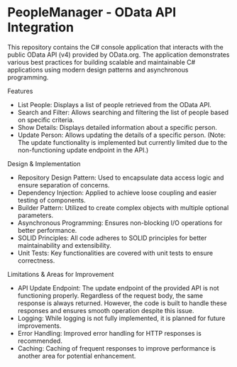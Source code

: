 # PeopleManager - OData API Integration

This repository contains the C# console application that interacts with the public OData API (v4) provided by OData.org. The application demonstrates various best practices for building scalable and maintainable C# applications using modern design patterns and asynchronous programming.

Features
-	List People: Displays a list of people retrieved from the OData API.
-	Search and Filter: Allows searching and filtering the list of people based on specific criteria.
-	Show Details: Displays detailed information about a specific person.
-	Update Person: Allows updating the details of a specific person. (Note: The update functionality is implemented but currently limited due to the non-functioning update endpoint in the API.)

Design & Implementation
-	Repository Design Pattern: Used to encapsulate data access logic and ensure separation of concerns.
-	Dependency Injection: Applied to achieve loose coupling and easier testing of components.
-	Builder Pattern: Utilized to create complex objects with multiple optional parameters.
-	Asynchronous Programming: Ensures non-blocking I/O operations for better performance.
-	SOLID Principles: All code adheres to SOLID principles for better maintainability and extensibility.
-	Unit Tests: Key functionalities are covered with unit tests to ensure correctness.

Limitations & Areas for Improvement
-	API Update Endpoint: The update endpoint of the provided API is not functioning properly. Regardless of the request body, the same response is always returned. However, the code is built to handle these responses and ensures smooth operation despite this issue.
-	Logging: While logging is not fully implemented, it is planned for future improvements.
-	Error Handling: Improved error handling for HTTP responses is recommended.
-	Caching: Caching of frequent responses to improve performance is another area for potential enhancement.
